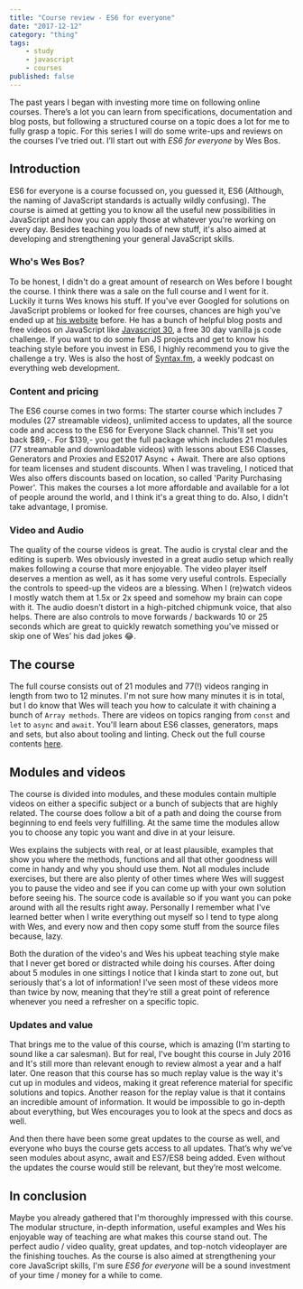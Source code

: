 ```yaml
---
title: "Course review - ES6 for everyone"
date: "2017-12-12"
category: "thing"
tags:
    - study
    - javascript
    - courses
published: false
---
```


The past years I began with investing more time on following online courses. There’s a lot you can learn from specifications, documentation and blog posts, but following a structured course on a topic does a lot for me to fully grasp a topic. For this series I will do some write-ups and reviews on the courses I’ve tried out. I’ll start out with *ES6 for everyone* by Wes Bos.

## Introduction
ES6 for everyone is a course focussed on, you guessed it, ES6 (Although, the naming of JavaScript standards is actually wildly confusing). The course is aimed at getting you to know all the useful new possibilities in JavaScript and how you can apply those at whatever you're working on every day. Besides teaching you loads of new stuff, it's also aimed at developing and strengthening your general JavaScript skills.

### Who's Wes Bos?
To be honest, I didn't do a great amount of research on Wes before I bought the course. I think there was a sale on the full course and I went for it. Luckily it turns Wes knows his stuff. If you've ever Googled for solutions on JavaScript problems or looked for free courses, chances are high you've ended up at [his website](http://wesbos.com/) before. He has a bunch of helpful blog posts and free videos on JavaScript like [Javascript 30](https://javascript30.com/), a free 30 day vanilla js code challenge. If you want to do some fun JS projects and get to know his teaching style before you invest in ES6, I highly recommend you to give the challenge a try. Wes is also the host of [Syntax.fm](https://syntax.fm/), a weekly podcast on everything web development.

### Content and pricing
The ES6 course comes in two forms: The starter course which includes 7 modules (27 streamable videos), unlimited access to updates, all the source code and access to the ES6 for Everyone Slack channel. This'll set you back $89,-. For $139,- you get the full package which includes 21 modules (77 streamable and downloadable videos) with lessons about ES6 Classes, Generators and Proxies and ES2017 Async + Await. There are also options for team licenses and student discounts. When I was traveling, I noticed that Wes also offers discounts based on location, so called 'Parity Purchasing Power'. This makes the courses a lot more affordable and available for a lot of people around the world, and I think it's a great thing to do. Also, I didn't take advantage, I promise. 

### Video and Audio
The quality of the course videos is great. The audio is crystal clear and the editing is superb. Wes obviously invested in a great audio setup which really makes following a course that more enjoyable. The video player itself deserves a mention as well, as it has some very useful controls. Especially the controls to speed-up the videos are a blessing. When I (re)watch videos I mostly watch them at 1.5x or 2x speed and somehow my brain can cope with it. The audio doesn’t distort in a high-pitched chipmunk voice, that also helps. There are also controls to move forwards / backwards 10 or 25 seconds which are great to quickly rewatch something you’ve missed or skip one of Wes’ his dad jokes 😂. 

## The course

The full course consists out of 21 modules and 77(!) videos ranging in length from two to 12 minutes. I'm not sure how many minutes it is in total, but I do know that Wes will teach you how to calculate it with chaining a bunch of `Array methods`. There are videos on topics ranging from `const` and `let` to `async` and `await`. You'll learn about ES6 classes, generators, maps and sets, but also about tooling and linting. Check out the full course contents [here](https://es6.io/).

## Modules and videos

The course is divided into modules, and these modules contain multiple videos on either a specific subject or a bunch of subjects that are highly related. The course does follow a bit of a path and doing the course from beginning to end feels very fulfilling. At the same time the modules allow you to choose any topic you want and dive in at your leisure. 

Wes explains the subjects with real, or at least plausible, examples that show you where the methods, functions and all that other goodness will come in handy and why you should use them. Not all modules include exercises, but there are also plenty of other times where Wes will suggest you to pause the video and see if you can come up with your own solution before seeing his. The source code is available so if you want you can poke around with all the results right away. Personally I remember what I've learned better when I write everything out myself so I tend to type along with Wes, and every now and then copy some stuff from the source files because, lazy. 

Both the duration of the video's and Wes his upbeat teaching style make that I never get bored or distracted while doing his courses. After doing about 5 modules in one sittings I notice that I kinda start to zone out, but seriously that's a lot of information! I’ve seen most of these videos more than twice by now, meaning that they’re still a great point of reference whenever you need a refresher on a specific topic. 

### Updates and value
That brings me to the value of this course, which is amazing (I'm starting to sound like a car salesman). But for real, I've bought this course in July 2016 and It's still more than relevant enough to review almost a year and a half later. One reason that this course has so much replay value is the way it's cut up in modules and videos, making it great reference material for specific solutions and topics. Another reason for the replay value is that it contains an incredible amount of information. It would be impossible to go in-depth about everything, but Wes encourages you to look at the specs and docs as well. 


And then there have been some great updates to the course as well, and everyone who buys the course gets access to all updates. That’s why we’ve seen modules about async, await and ES7/ES8 being added. Even without the updates the course would still be relevant, but they’re most welcome. 

## In conclusion
Maybe you already gathered that I'm thoroughly impressed with this course. The modular structure, in-depth information, useful examples and Wes his enjoyable way of teaching are what makes this course stand out. The perfect audio / video quality, great updates, and top-notch videoplayer are the finishing touches. As the course is also aimed at strengthening your core JavaScript skills, I'm sure *ES6 for everyone* will be a sound investment of your time / money for a while to come. 


